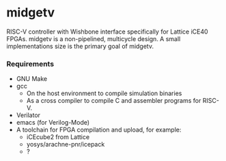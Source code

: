# midgetv
RISC-V controller with Wishbone interface specifically for Lattice iCE40 FPGAs. midgetv is a non-pipelined, multicycle design. A small implementations size is the primary goal of midgetv.


### Requirements
- GNU Make
- gcc
  - On the host environment to compile simulation binaries
  - As a cross compiler to compile C and assembler programs for RISC-V.
- Verilator
- emacs (for Verilog-Mode)
- A toolchain for FPGA compilation and upload, for example:
  - iCEcube2 from Lattice
  - yosys/arachne-pnr/icepack 
  - ?
  
